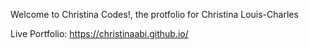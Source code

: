 Welcome to Christina Codes!, the protfolio for Christina Louis-Charles

Live Portfolio: https://christinaabi.github.io/